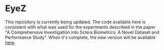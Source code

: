 # EyeZ
This repository is currently being updated. The code available here is consistent with what was used for the experiments described in the paper "A Comprehensive Investigation into Sclera Biometrics: A Novel Dataset and Performance Study". When it's complete, the new version will be available [here](https://github.com/MatejVitek/EyeZ).
